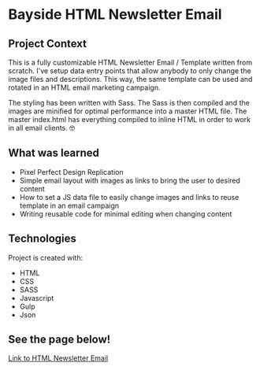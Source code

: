 # Bayside HTML Newsletter Email

## Project Context

This is a fully customizable HTML Newsletter Email / Template written from scratch. I've setup data entry points that allow anybody to only change the image files and descriptions. This way, the same template can be used and rotated in an HTML email marketing campaign.

The styling has been written with Sass. The Sass is then compiled and the images are minified for optimal performance into a master HTML file. The master index.html has everything compiled to inline HTML in order to work in all email clients. 🤓

## What was learned

- Pixel Perfect Design Replication
- Simple email layout with images as links to bring the user to desired content
- How to set a JS data file to easily change images and links to reuse template in an email campaign
- Writing reusable code for minimal editing when changing content

## Technologies

Project is created with:

- HTML
- CSS
- SASS
- Javascript
- Gulp
- Json

## See the page below!

[Link to HTML Newsletter Email](https://rallanvila.com/project_pages/bayside.html)
